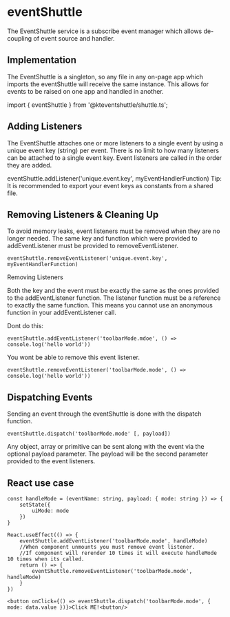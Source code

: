 # eventShuttle
The EventShuttle service is a subscribe event manager which allows de-coupling of event source and handler.

## Implementation
The EventShuttle is a singleton, so any file in any on-page app which imports the eventShuttle will receive the same instance. This allows for events to be raised on one app and handled in another.

import { eventShuttle } from '@kteventshuttle/shuttle.ts';

## Adding Listeners
The EventShuttle attaches one or more listeners to a single event by using a unique event key (string) per event. There is no limit to how many listeners can be attached to a single event key. Event listeners are called in the order they are added.

eventShuttle.addListener('unique.event.key', myEventHandlerFunction)
Tip: It is recommended to export your event keys as constants from a shared file.

## Removing Listeners & Cleaning Up
To avoid memory leaks, event listeners must be removed when they are no longer needed. The same key and function which were provided to addEventListener must be provided to removeEventListener.
```
eventShuttle.removeEventListener('unique.event.key', myEventHandlerFunction)
```

Removing Listeners

Both the key and the event must be exactly the same as the ones provided to the addEventListener function. The listener function must be a reference to exactly the same function. This means you cannot use an anonymous function in your addEventListener call.

Dont do this: 
```
eventShuttle.addEventListener('toolbarMode.mdoe', () => console.log('hello world'))
```
You wont be able to remove this event listener.
```
eventShuttle.removeEventListener('toolbarMode.mode', () => console.log('hello world'))
```

## Dispatching Events
Sending an event through the eventShuttle is done with the dispatch function.
```
eventShuttle.dispatch('toolbarMode.mode' [, payload])
```
Any object, array or primitive can be sent along with the event via the optional payload parameter. 
The payload will be the second parameter provided to the event listeners.

## React use case
```
const handleMode = (eventName: string, payload: { mode: string }) => {
    setState({
        uiMode: mode
    })
}

React.useEffect(() => {
    eventShuttle.addEventListener('toolbarMode.mode', handleMode)
    //When component unmounts you must remove event listener.
    //If component will rerender 10 times it will execute handleMode 10 times when its called. 
    return () => {
        eventShuttle.removeEventListener('toolbarMode.mode', handleMode)
    }
})

<button onClick={() => eventShuttle.dispatch('toolbarMode.mode', { mode: data.value })}>Click ME!<button/>
```
